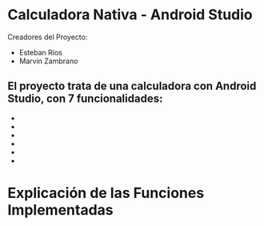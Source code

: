 # Calculadora Nativa - Android Studio

Creadores del Proyecto: 
- Esteban Ríos 
- Marvin Zambrano

El proyecto trata de una calculadora con Android Studio, con 7 funcionalidades:
- 
- 
- 
- 
- 
- 
- 

# Explicación de las Funciones Implementadas
